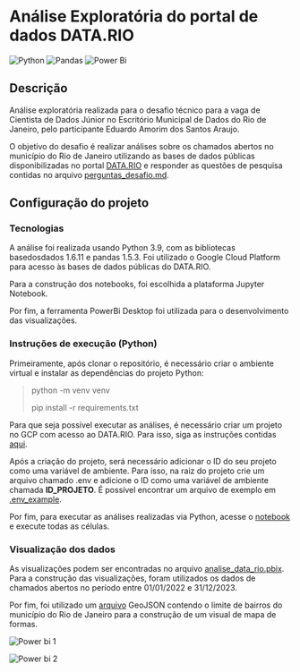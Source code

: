 # Análise Exploratória do portal de dados DATA.RIO
![Python](https://img.shields.io/badge/python-3670A0?style=for-the-badge&logo=python&logoColor=ffdd54)
![Pandas](https://img.shields.io/badge/pandas-%23150458.svg?style=for-the-badge&logo=pandas&logoColor=white)
![Power Bi](https://img.shields.io/badge/power_bi-F2C811?style=for-the-badge&logo=powerbi&logoColor=black)


## Descrição
Análise exploratória realizada para o desafio técnico para a vaga de Cientista de Dados Júnior no Escritório Municipal de Dados do Rio de Janeiro, pelo participante Eduardo Amorim dos Santos Araujo.

O objetivo do desafio é realizar análises sobre os chamados abertos no município do Rio de Janeiro utilizando as bases de dados públicas disponibilizadas no portal [DATA.RIO](https://datariov2-pcrj.hub.arcgis.com) e responder as questões de pesquisa contidas no arquivo [perguntas_desafio.md](perguntas_desafio.md).

## Configuração do projeto

### Tecnologias

A análise foi realizada usando Python 3.9, com as bibliotecas basedosdados 1.6.11 e pandas 1.5.3. Foi utilizado o Google Cloud Platform para acesso às bases de dados públicas do DATA.RIO.

Para a construção dos notebooks, foi escolhida a plataforma Jupyter Notebook.

Por fim, a ferramenta PowerBi Desktop foi utilizada para o desenvolvimento das visualizações.

### Instruções de execução (Python)

Primeiramente, após clonar o repositório, é necessário criar o ambiente virtual e instalar as dependências do projeto Python:
> python -m venv venv
> 
> pip install -r requirements.txt

Para que seja possível executar as análises, é necessário criar um projeto no GCP com acesso ao DATA.RIO. Para isso, siga as instruções contidas [aqui](https://docs.dados.rio/tutoriais/como-acessar-dados/).

Após a criação do projeto, será necessário adicionar o ID do seu projeto como uma variável de ambiente. Para isso, na raiz do projeto crie um arquivo chamado .env e adicione o ID como uma variável de ambiente chamada **ID_PROJETO**. É possível encontrar um arquivo de exemplo em [.env_example](.env_example).

Por fim, para executar as análises realizadas via Python, acesse o [notebook](analise_python.ipynb) e execute todas as células.

### Visualização dos dados

 As visualizações podem ser encontradas no arquivo [analise_data_rio.pbix](analise_data_rio.pbix). Para a construção das visualizações, foram utilizados os dados de chamados abertos no período entre 01/01/2022 e 31/12/2023. 

Por fim, foi utilizado um [arquivo](https://www.data.rio/datasets/dc94b29fc3594a5bb4d297bee0c9a3f2/explore) GeoJSON contendo o limite de bairros do município do Rio de Janeiro para a construção de um visual de mapa de formas.

![Power bi 1](https://github.com/Dudsxkap/emd-desafio-junior-data-scientist/assets/29288177/bed0ad57-4756-40f5-8c09-9c6429b46f39)

![Power bi 2](https://github.com/Dudsxkap/emd-desafio-junior-data-scientist/assets/29288177/a75263d9-ad1f-429f-ac6b-75805466daa4)
